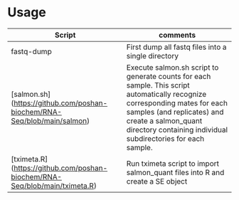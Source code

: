 # Usage
| Script | comments |
| --- | --- |
| fastq-dump | First dump all fastq files into a single directory |
| [salmon.sh] (https://github.com/poshan-biochem/RNA-Seq/blob/main/salmon)| Execute salmon.sh script to generate counts for each sample. This script automatically recognize corresponding mates for each samples (and replicates) and create a salmon_quant directory containing individual subdirectories for each sample. |
| [tximeta.R] (https://github.com/poshan-biochem/RNA-Seq/blob/main/tximeta.R)| Run tximeta script to import salmon_quant files into R and create a SE object |
